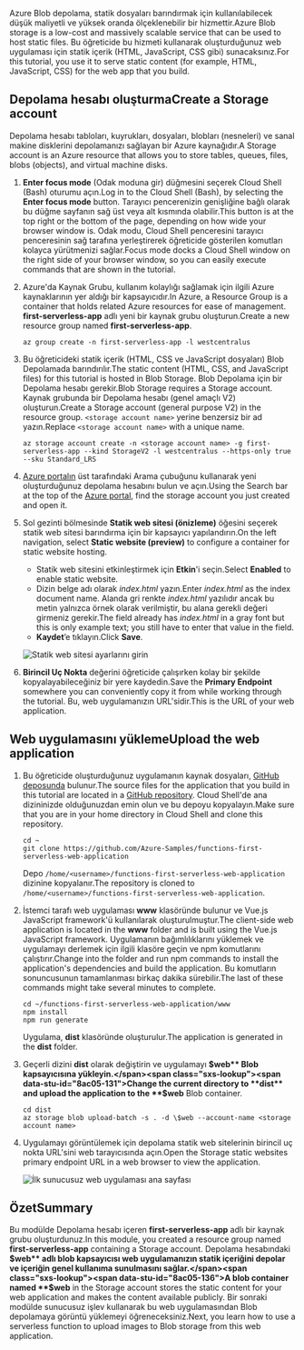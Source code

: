 <span data-ttu-id="8ac05-101">Azure Blob depolama, statik dosyaları barındırmak için kullanılabilecek düşük maliyetli ve yüksek oranda ölçeklenebilir bir hizmettir.</span><span class="sxs-lookup"><span data-stu-id="8ac05-101">Azure Blob storage is a low-cost and massively scalable service that can be used to host static files.</span></span> <span data-ttu-id="8ac05-102">Bu öğreticide bu hizmeti kullanarak oluşturduğunuz web uygulaması için statik içerik (HTML, JavaScript, CSS gibi) sunacaksınız.</span><span class="sxs-lookup"><span data-stu-id="8ac05-102">For this tutorial, you use it to serve static content (for example, HTML, JavaScript, CSS) for the web app that you build.</span></span>

## <a name="create-a-storage-account"></a><span data-ttu-id="8ac05-103">Depolama hesabı oluşturma</span><span class="sxs-lookup"><span data-stu-id="8ac05-103">Create a Storage account</span></span>

<span data-ttu-id="8ac05-104">Depolama hesabı tabloları, kuyrukları, dosyaları, blobları (nesneleri) ve sanal makine disklerini depolamanızı sağlayan bir Azure kaynağıdır.</span><span class="sxs-lookup"><span data-stu-id="8ac05-104">A Storage account is an Azure resource that allows you to store tables, queues, files, blobs (objects), and virtual machine disks.</span></span>

1. <span data-ttu-id="8ac05-105">**Enter focus mode** (Odak moduna gir) düğmesini seçerek Cloud Shell (Bash) oturumu açın.</span><span class="sxs-lookup"><span data-stu-id="8ac05-105">Log in to the Cloud Shell (Bash), by selecting the **Enter focus mode** button.</span></span> <span data-ttu-id="8ac05-106">Tarayıcı pencerenizin genişliğine bağlı olarak bu düğme sayfanın sağ üst veya alt kısmında olabilir.</span><span class="sxs-lookup"><span data-stu-id="8ac05-106">This button is at the top right or the bottom of the page, depending on how wide your browser window is.</span></span> <span data-ttu-id="8ac05-107">Odak modu, Cloud Shell penceresini tarayıcı penceresinin sağ tarafına yerleştirerek öğreticide gösterilen komutları kolayca yürütmenizi sağlar.</span><span class="sxs-lookup"><span data-stu-id="8ac05-107">Focus mode docks a Cloud Shell window on the right side of your browser window, so you can easily execute commands that are shown in the tutorial.</span></span>

1. <span data-ttu-id="8ac05-108">Azure'da Kaynak Grubu, kullanım kolaylığı sağlamak için ilgili Azure kaynaklarının yer aldığı bir kapsayıcıdır.</span><span class="sxs-lookup"><span data-stu-id="8ac05-108">In Azure, a Resource Group is a container that holds related Azure resources for ease of management.</span></span> <span data-ttu-id="8ac05-109">**first-serverless-app** adlı yeni bir kaynak grubu oluşturun.</span><span class="sxs-lookup"><span data-stu-id="8ac05-109">Create a new resource group named **first-serverless-app**.</span></span>

    ```azurecli
    az group create -n first-serverless-app -l westcentralus
    ```

1. <span data-ttu-id="8ac05-110">Bu öğreticideki statik içerik (HTML, CSS ve JavaScript dosyaları) Blob Depolamada barındırılır.</span><span class="sxs-lookup"><span data-stu-id="8ac05-110">The static content (HTML, CSS, and JavaScript files) for this tutorial is hosted in Blob Storage.</span></span> <span data-ttu-id="8ac05-111">Blob Depolama için bir Depolama hesabı gerekir.</span><span class="sxs-lookup"><span data-stu-id="8ac05-111">Blob Storage requires a Storage account.</span></span> <span data-ttu-id="8ac05-112">Kaynak grubunda bir Depolama hesabı (genel amaçlı V2) oluşturun.</span><span class="sxs-lookup"><span data-stu-id="8ac05-112">Create a Storage account (general purpose V2) in the resource group.</span></span> <span data-ttu-id="8ac05-113">`<storage account name>` yerine benzersiz bir ad yazın.</span><span class="sxs-lookup"><span data-stu-id="8ac05-113">Replace `<storage account name>` with a unique name.</span></span>

    ```azurecli
    az storage account create -n <storage account name> -g first-serverless-app --kind StorageV2 -l westcentralus --https-only true --sku Standard_LRS
    ```

1. <span data-ttu-id="8ac05-114">[Azure portalın](https://portal.azure.com) üst tarafındaki Arama çubuğunu kullanarak yeni oluşturduğunuz depolama hesabını bulun ve açın.</span><span class="sxs-lookup"><span data-stu-id="8ac05-114">Using the Search bar at the top of the [Azure portal](https://portal.azure.com), find the storage account you just created and open it.</span></span>

1. <span data-ttu-id="8ac05-115">Sol gezinti bölmesinde **Statik web sitesi (önizleme)** öğesini seçerek statik web sitesi barındırma için bir kapsayıcı yapılandırın.</span><span class="sxs-lookup"><span data-stu-id="8ac05-115">On the left navigation, select **Static website (preview)** to configure a container for static website hosting.</span></span>
    - <span data-ttu-id="8ac05-116">Statik web sitesini etkinleştirmek için **Etkin**'i seçin.</span><span class="sxs-lookup"><span data-stu-id="8ac05-116">Select **Enabled** to enable static website.</span></span>
    - <span data-ttu-id="8ac05-117">Dizin belge adı olarak *index.html* yazın.</span><span class="sxs-lookup"><span data-stu-id="8ac05-117">Enter *index.html* as the index document name.</span></span> <span data-ttu-id="8ac05-118">Alanda gri renkte *index.html* yazılıdır ancak bu metin yalnızca örnek olarak verilmiştir, bu alana gerekli değeri girmeniz gerekir.</span><span class="sxs-lookup"><span data-stu-id="8ac05-118">The field already has *index.html* in a gray font but this is only example text; you still have to enter that value in the field.</span></span>
    - <span data-ttu-id="8ac05-119">**Kaydet**’e tıklayın.</span><span class="sxs-lookup"><span data-stu-id="8ac05-119">Click **Save**.</span></span>
    
    ![Statik web sitesi ayarlarını girin](media/functions-first-serverless-web-app/1-storage-static-website.png)

1. <span data-ttu-id="8ac05-121">**Birincil Uç Nokta** değerini öğreticide çalışırken kolay bir şekilde kopyalayabileceğiniz bir yere kaydedin.</span><span class="sxs-lookup"><span data-stu-id="8ac05-121">Save the **Primary Endpoint** somewhere you can conveniently copy it from while working through the tutorial.</span></span> <span data-ttu-id="8ac05-122">Bu, web uygulamanızın URL'sidir.</span><span class="sxs-lookup"><span data-stu-id="8ac05-122">This is the URL of your web application.</span></span>

## <a name="upload-the-web-application"></a><span data-ttu-id="8ac05-123">Web uygulamasını yükleme</span><span class="sxs-lookup"><span data-stu-id="8ac05-123">Upload the web application</span></span>

1. <span data-ttu-id="8ac05-124">Bu öğreticide oluşturduğunuz uygulamanın kaynak dosyaları, [GitHub deposunda](https://github.com/Azure-Samples/functions-first-serverless-web-application) bulunur.</span><span class="sxs-lookup"><span data-stu-id="8ac05-124">The source files for the application that you build in this tutorial are located in a [GitHub repository](https://github.com/Azure-Samples/functions-first-serverless-web-application).</span></span> <span data-ttu-id="8ac05-125">Cloud Shell'de ana dizininizde olduğunuzdan emin olun ve bu depoyu kopyalayın.</span><span class="sxs-lookup"><span data-stu-id="8ac05-125">Make sure that you are in your home directory in Cloud Shell and clone this repository.</span></span>

    ```azurecli
    cd ~
    git clone https://github.com/Azure-Samples/functions-first-serverless-web-application
    ```

    <span data-ttu-id="8ac05-126">Depo `/home/<username>/functions-first-serverless-web-application` dizinine kopyalanır.</span><span class="sxs-lookup"><span data-stu-id="8ac05-126">The repository is cloned to `/home/<username>/functions-first-serverless-web-application`.</span></span>

1. <span data-ttu-id="8ac05-127">İstemci tarafı web uygulaması **www** klasöründe bulunur ve Vue.js JavaScript framework'ü kullanılarak oluşturulmuştur.</span><span class="sxs-lookup"><span data-stu-id="8ac05-127">The client-side web application is located in the **www** folder and is built using the Vue.js JavaScript framework.</span></span> <span data-ttu-id="8ac05-128">Uygulamanın bağımlılıklarını yüklemek ve uygulamayı derlemek için ilgili klasöre geçin ve npm komutlarını çalıştırır.</span><span class="sxs-lookup"><span data-stu-id="8ac05-128">Change into the folder and run npm commands to install the application's dependencies and build the application.</span></span> <span data-ttu-id="8ac05-129">Bu komutların sonuncusunun tamamlanması birkaç dakika sürebilir.</span><span class="sxs-lookup"><span data-stu-id="8ac05-129">The last of these commands might take several minutes to complete.</span></span>

    ```azurecli
    cd ~/functions-first-serverless-web-application/www
    npm install
    npm run generate
    ```

    <span data-ttu-id="8ac05-130">Uygulama, **dist** klasöründe oluşturulur.</span><span class="sxs-lookup"><span data-stu-id="8ac05-130">The application is generated in the **dist** folder.</span></span>

1. <span data-ttu-id="8ac05-131">Geçerli dizini **dist** olarak değiştirin ve uygulamayı **$web** Blob kapsayıcısına yükleyin.</span><span class="sxs-lookup"><span data-stu-id="8ac05-131">Change the current directory to **dist** and upload the application to the **$web** Blob container.</span></span>

    ```azurecli
    cd dist
    az storage blob upload-batch -s . -d \$web --account-name <storage account name>
    ```

1. <span data-ttu-id="8ac05-132">Uygulamayı görüntülemek için depolama statik web sitelerinin birincil uç nokta URL'sini web tarayıcısında açın.</span><span class="sxs-lookup"><span data-stu-id="8ac05-132">Open the Storage static websites primary endpoint URL in a web browser to view the application.</span></span>

    ![İlk sunucusuz web uygulaması ana sayfası](media/functions-first-serverless-web-app/1-app-screenshot-new.png)


## <a name="summary"></a><span data-ttu-id="8ac05-134">Özet</span><span class="sxs-lookup"><span data-stu-id="8ac05-134">Summary</span></span>

<span data-ttu-id="8ac05-135">Bu modülde Depolama hesabı içeren **first-serverless-app** adlı bir kaynak grubu oluşturdunuz.</span><span class="sxs-lookup"><span data-stu-id="8ac05-135">In this module, you created a resource group named **first-serverless-app** containing a Storage account.</span></span> <span data-ttu-id="8ac05-136">Depolama hesabındaki **$web** adlı blob kapsayıcısı web uygulamanızın statik içeriğini depolar ve içeriğin genel kullanıma sunulmasını sağlar.</span><span class="sxs-lookup"><span data-stu-id="8ac05-136">A blob container named **$web** in the Storage account stores the static content for your web application and makes the content available publicly.</span></span> <span data-ttu-id="8ac05-137">Bir sonraki modülde sunucusuz işlev kullanarak bu web uygulamasından Blob depolamaya görüntü yüklemeyi öğreneceksiniz.</span><span class="sxs-lookup"><span data-stu-id="8ac05-137">Next, you learn how to use a serverless function to upload images to Blob storage from this web application.</span></span>
